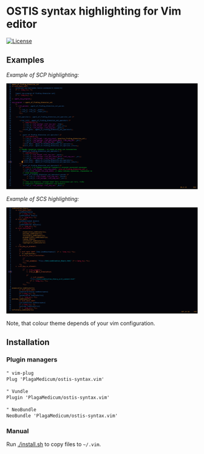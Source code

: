 # OSTIS syntax highlighting for Vim editor

[![License](https://img.shields.io/github/license/PlagaMedicum/ostis-syntax.vim.svg)](https://github.com/PlagaMedicum/ostis-syntax.vim/blob/master/LICENSE)

## Examples

*Example of SCP highlighting:*

![scp](img/scp.png "SCP")

*Example of SCS highlighting:*

![scs](img/scs.png "SCS")

Note, that colour theme depends of your vim configuration.

## Installation

### Plugin managers

```viml
" vim-plug
Plug 'PlagaMedicum/ostis-syntax.vim'

" Vundle
Plugin 'PlagaMedicum/ostis-syntax.vim'

" NeoBundle
NeoBundle 'PlagaMedicum/ostis-syntax.vim'
```

### Manual

Run [./install.sh](install.sh) to copy files to `~/.vim`.
